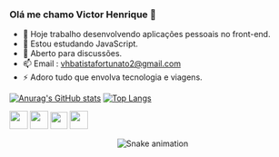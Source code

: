 ### Olá me chamo Victor Henrique 👋

- 🔭 Hoje trabalho desenvolvendo aplicações pessoais no front-end.
- 🌱 Estou estudando JavaScript.
- 💬 Aberto para discussões.
- 📫 Email : vhbatistafortunato2@gmail.com
- ⚡ Adoro tudo que envolva tecnologia e viagens.


[![Anurag's GitHub stats](https://github-readme-stats.vercel.app/api?username=victorhenriqueb)](https://github.com/anuraghazra/github-readme-stats)
[![Top Langs](https://github-readme-stats.vercel.app/api/top-langs/?username=victorhenriqueb&layout=compact)](https://github.com/anuraghazra/github-readme-stats)

<div>
<img hidth='32' height='32' src="https://cdn.jsdelivr.net/gh/devicons/devicon/icons/html5/html5-plain-wordmark.svg" />
<img hidth='32' height='32' src="https://cdn.jsdelivr.net/gh/devicons/devicon/icons/css3/css3-plain-wordmark.svg" />  
<img hidth='30' height='30' src="https://cdn.jsdelivr.net/gh/devicons/devicon/icons/javascript/javascript-original.svg" />
<img hidth='32' height='32' src="https://cdn.jsdelivr.net/gh/devicons/devicon/icons/figma/figma-original.svg" />    
</div>

<div align="center">

 ![Snake animation](https://github.com/danielbped/victorhenriqueb/blob/output/github-contribution-grid-snake.svg)
  
</div>

          
          
          
          
          
